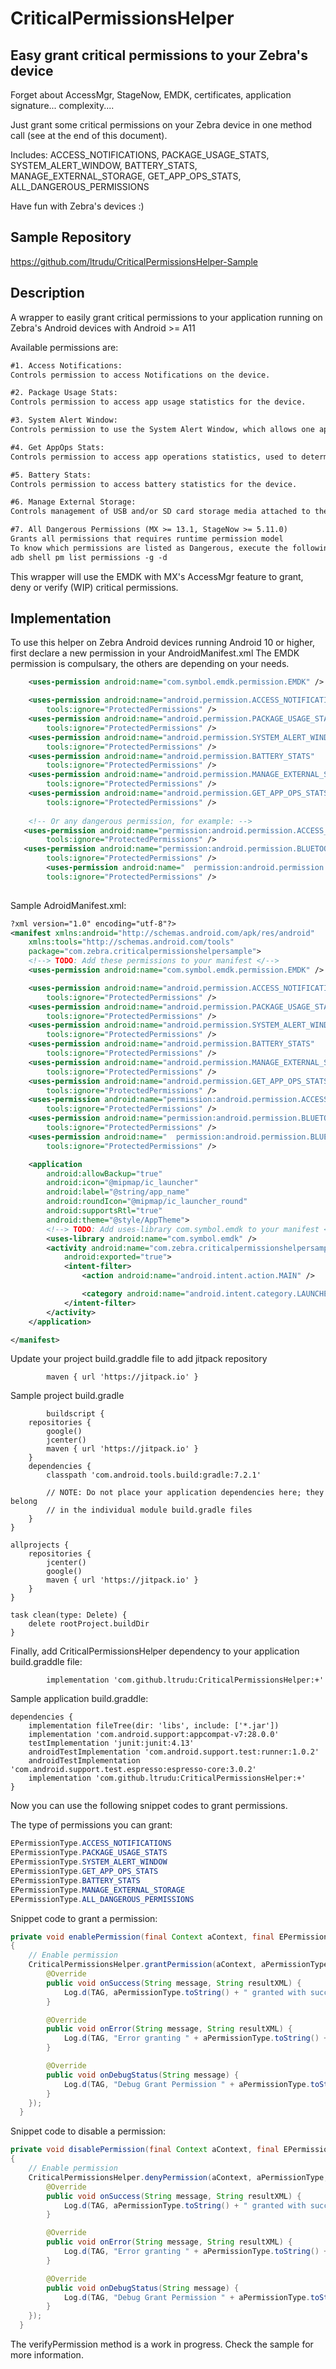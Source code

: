 # CriticalPermissionsHelper

## Easy grant critical permissions to your Zebra's device

Forget about AccessMgr, StageNow, EMDK, certificates, application signature... complexity....

Just grant some critical permissions on your Zebra device in one method call (see at the end of this document).

Includes: ACCESS_NOTIFICATIONS, PACKAGE_USAGE_STATS, SYSTEM_ALERT_WINDOW, BATTERY_STATS, MANAGE_EXTERNAL_STORAGE, GET_APP_OPS_STATS, ALL_DANGEROUS_PERMISSIONS

Have fun with Zebra's devices :)

## Sample Repository
https://github.com/ltrudu/CriticalPermissionsHelper-Sample


## Description
A wrapper to easily grant critical permissions to your application running on Zebra's Android devices with Android >= A11

Available permissions are:

```txt
#1. Access Notifications:	
Controls permission to access Notifications on the device.			

#2. Package Usage Stats:	
Controls permission to access app usage statistics for the device.			

#3. System Alert Window:	
Controls permission to use the System Alert Window, which allows one app to draw its window(s) over another.			

#4. Get AppOps Stats:	
Controls permission to access app operations statistics, used to determine the resources being used by apps on the device.

#5. Battery Stats:	
Controls permission to access battery statistics for the device.			

#6. Manage External Storage:	
Controls management of USB and/or SD card storage media attached to the device.	

#7. All Dangerous Permissions (MX >= 13.1, StageNow >= 5.11.0)
Grants all permissions that requires runtime permission model
To know which permissions are listed as Dangerous, execute the following ADB command:
adb shell pm list permissions -g -d
```

This wrapper will use the EMDK with MX's AccessMgr feature to grant, deny or verify (WIP) critical permissions.

## Implementation
To use this helper on Zebra Android devices running Android 10 or higher, first declare a new permission in your AndroidManifest.xml
The EMDK permission is compulsary, the others are depending on your needs.

```xml
    <uses-permission android:name="com.symbol.emdk.permission.EMDK" />

    <uses-permission android:name="android.permission.ACCESS_NOTIFICATIONS"
        tools:ignore="ProtectedPermissions" />
    <uses-permission android:name="android.permission.PACKAGE_USAGE_STATS"
        tools:ignore="ProtectedPermissions" />
    <uses-permission android:name="android.permission.SYSTEM_ALERT_WINDOW"
        tools:ignore="ProtectedPermissions" />
    <uses-permission android:name="android.permission.BATTERY_STATS"
        tools:ignore="ProtectedPermissions" />
    <uses-permission android:name="android.permission.MANAGE_EXTERNAL_STORAGE"
        tools:ignore="ProtectedPermissions" />
    <uses-permission android:name="android.permission.GET_APP_OPS_STATS"
        tools:ignore="ProtectedPermissions" />
		
	<!-- Or any dangerous permission, for example: -->
   <uses-permission android:name="permission:android.permission.ACCESS_FINE_LOCATION"
        tools:ignore="ProtectedPermissions" />
   <uses-permission android:name="permission:android.permission.BLUETOOTH_CONNECT"
        tools:ignore="ProtectedPermissions" />   
		<uses-permission android:name="  permission:android.permission.BLUETOOTH_SCAN"
        tools:ignore="ProtectedPermissions" />
	  
```

Sample AdroidManifest.xml:
```xml
?xml version="1.0" encoding="utf-8"?>
<manifest xmlns:android="http://schemas.android.com/apk/res/android"
    xmlns:tools="http://schemas.android.com/tools"
    package="com.zebra.criticalpermissionshelpersample">
    <!--> TODO: Add these permissions to your manifest </-->
    <uses-permission android:name="com.symbol.emdk.permission.EMDK" />

    <uses-permission android:name="android.permission.ACCESS_NOTIFICATIONS"
        tools:ignore="ProtectedPermissions" />
    <uses-permission android:name="android.permission.PACKAGE_USAGE_STATS"
        tools:ignore="ProtectedPermissions" />
    <uses-permission android:name="android.permission.SYSTEM_ALERT_WINDOW"
        tools:ignore="ProtectedPermissions" />
    <uses-permission android:name="android.permission.BATTERY_STATS"
        tools:ignore="ProtectedPermissions" />
    <uses-permission android:name="android.permission.MANAGE_EXTERNAL_STORAGE"
        tools:ignore="ProtectedPermissions" />
    <uses-permission android:name="android.permission.GET_APP_OPS_STATS"
        tools:ignore="ProtectedPermissions" />
	<uses-permission android:name="permission:android.permission.ACCESS_FINE_LOCATION"
        tools:ignore="ProtectedPermissions" />
	<uses-permission android:name="permission:android.permission.BLUETOOTH_CONNECT"
        tools:ignore="ProtectedPermissions" />   
	<uses-permission android:name="  permission:android.permission.BLUETOOTH_SCAN"
        tools:ignore="ProtectedPermissions" />

    <application
        android:allowBackup="true"
        android:icon="@mipmap/ic_launcher"
        android:label="@string/app_name"
        android:roundIcon="@mipmap/ic_launcher_round"
        android:supportsRtl="true"
        android:theme="@style/AppTheme">
        <!--> TODO: Add uses-library com.symbol.emdk to your manifest </-->
        <uses-library android:name="com.symbol.emdk" />
        <activity android:name="com.zebra.criticalpermissionshelpersample.MainActivity"
            android:exported="true">
            <intent-filter>
                <action android:name="android.intent.action.MAIN" />

                <category android:name="android.intent.category.LAUNCHER" />
            </intent-filter>
        </activity>
    </application>

</manifest>
```
Update your project build.graddle file to add jitpack repository
```text
        maven { url 'https://jitpack.io' }        
```
Sample project build.gradle
```text
        buildscript {
    repositories {
        google()
        jcenter()
        maven { url 'https://jitpack.io' }
    }
    dependencies {
        classpath 'com.android.tools.build:gradle:7.2.1'

        // NOTE: Do not place your application dependencies here; they belong
        // in the individual module build.gradle files
    }
}

allprojects {
    repositories {
        jcenter()
        google()
        maven { url 'https://jitpack.io' }
    }
}

task clean(type: Delete) {
    delete rootProject.buildDir
}       
```

Finally, add CriticalPermissionsHelper dependency to your application build.graddle file:
```text
        implementation 'com.github.ltrudu:CriticalPermissionsHelper:+'        
```

Sample application build.graddle:
```text
dependencies {
    implementation fileTree(dir: 'libs', include: ['*.jar'])
    implementation 'com.android.support:appcompat-v7:28.0.0'
    testImplementation 'junit:junit:4.13'
    androidTestImplementation 'com.android.support.test:runner:1.0.2'
    androidTestImplementation 'com.android.support.test.espresso:espresso-core:3.0.2'
    implementation 'com.github.ltrudu:CriticalPermissionsHelper:+'
}
```

Now you can use the following snippet codes to grant permissions.

The type of permissions you can grant:
```java
EPermissionType.ACCESS_NOTIFICATIONS
EPermissionType.PACKAGE_USAGE_STATS
EPermissionType.SYSTEM_ALERT_WINDOW
EPermissionType.GET_APP_OPS_STATS
EPermissionType.BATTERY_STATS
EPermissionType.MANAGE_EXTERNAL_STORAGE
EPermissionType.ALL_DANGEROUS_PERMISSIONS
```

Snippet code to grant a permission:
```java
private void enablePermission(final Context aContext, final EPermissionType aPermissionType)
{
    // Enable permission
    CriticalPermissionsHelper.grantPermission(aContext, aPermissionType, new IResultCallbacks() {
        @Override
        public void onSuccess(String message, String resultXML) {
            Log.d(TAG, aPermissionType.toString() + " granted with success.");
        }

        @Override
        public void onError(String message, String resultXML) {
            Log.d(TAG, "Error granting " + aPermissionType.toString() + " permission.\n" + message);
        }

        @Override
        public void onDebugStatus(String message) {
            Log.d(TAG, "Debug Grant Permission " + aPermissionType.toString() + ": " + message);
        }
    });
  }
```

Snippet code to disable a permission:
```java
private void disablePermission(final Context aContext, final EPermissionType aPermissionType)
{
    // Enable permission
    CriticalPermissionsHelper.denyPermission(aContext, aPermissionType, new IResultCallbacks() {
        @Override
        public void onSuccess(String message, String resultXML) {
            Log.d(TAG, aPermissionType.toString() + " granted with success.");
        }

        @Override
        public void onError(String message, String resultXML) {
            Log.d(TAG, "Error granting " + aPermissionType.toString() + " permission.\n" + message);
        }

        @Override
        public void onDebugStatus(String message) {
            Log.d(TAG, "Debug Grant Permission " + aPermissionType.toString() + ": " + message);
        }
    });
  }
```

The verifyPermission method is a work in progress.
Check the sample for more information.

